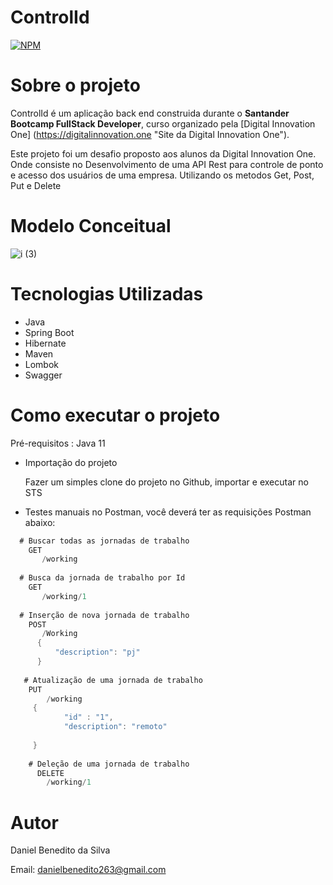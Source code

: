 # ControlId
[![NPM](https://img.shields.io/npm/l/react)](https://github.com/Daniel-BS-Dev/bootcamp-devsuperior/blob/main/LICENSE)

# Sobre o projeto

 ControlId é um aplicação back end construida durante o **Santander Bootcamp FullStack Developer**, curso organizado pela [Digital Innovation One]
(https://digitalinnovation.one "Site da Digital Innovation One").

Este projeto foi um desafio proposto aos alunos da Digital Innovation One. Onde consiste no Desenvolvimento de uma API Rest para controle de ponto e acesso dos usuários de uma empresa. Utilizando os 
metodos Get, Post, Put e Delete
   
# Modelo Conceitual
![i (3)](https://user-images.githubusercontent.com/81425846/126915122-98d6e8b3-ef54-4fc4-89d7-33bcedef3298.png)

# Tecnologias Utilizadas
   - Java
   - Spring Boot
   - Hibernate
   - Maven
   - Lombok
   - Swagger
   
# Como executar o projeto

Pré-requisitos : Java 11

* Importação do projeto

     Fazer um simples clone do projeto no Github, importar e executar no STS

* Testes manuais no Postman, você deverá ter as requisições Postman abaixo:
    
 ```java
   # Buscar todas as jornadas de trabalho
     GET 
        /working
    
   # Busca da jornada de trabalho por Id
     GET 
        /working/1
     
   # Inserção de nova jornada de trabalho
     POST 
        /Working
       {
           "description": "pj"
       }
     
    # Atualização de uma jornada de trabalho
     PUT 
         /working
      {
             "id" : "1",
             "description": "remoto"
             
      }
      
     # Deleção de uma jornada de trabalho
       DELETE
         /working/1
  ``````````
  


# Autor 

Daniel Benedito da Silva

Email: danielbenedito263@gmail.com


